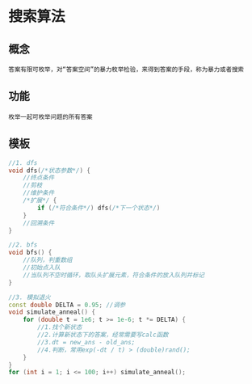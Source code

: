 # 搜索算法
## 概念
    答案有限可枚举，对“答案空间”的暴力枚举检验，来得到答案的手段，称为暴力或者搜索
## 功能
    枚举一起可枚举问题的所有答案
## 模板
```cpp
//1. dfs
void dfs(/*状态参数*/) {
    //终点条件
    //剪枝
    //维护条件
    /*扩展*/ {
        if (/*符合条件*/) dfs(/*下一个状态*/)
    }
    //回溯条件
}

//2. bfs
void bfs() {
    //队列，判重数组
    //初始点入队
    //当队列不空时循环，取队头扩展元素，符合条件的放入队列并标记
}

//3. 模拟退火
const double DELTA = 0.95; //调参
void simulate_anneal() {
    for (double t = 1e6; t >= 1e-6; t *= DELTA) {
        //1.找个新状态
        //2.计算新状态下的答案，经常需要写calc函数
        //3.dt = new_ans - old_ans;
        //4.判断，常用exp(-dt / t) > (double)rand();
    }
}
for (int i = 1; i <= 100; i++) simulate_anneal();

```
